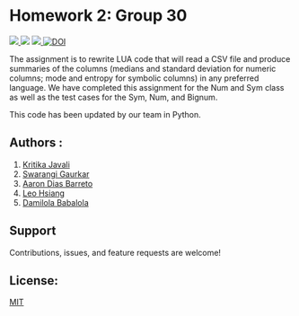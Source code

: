 # Homework 2: Group 30

<a href="https://github.com/Swarangigaurkar/Group30_Hw2_3_4_5" alt="File count"><img src="https://img.shields.io/github/directory-file-count/swarangigaurkar/group30_hw2_3_4_5?style=plastic"/> </a>
<a href="https://github.com/Swarangigaurkar/Group30_Hw2_3_4_5/blob/main/License.md" alt="LICENSE">
  <img src="https://img.shields.io/github/license/swarangigaurkar/group30_Hw2_3_4_5?style=plastic" /></a>
<a href="https://github.com/Swarangigaurkar/Group30_Hw2_3_4_5/graphs/contributors" alt="Contributors">
<img src="https://img.shields.io/github/contributors/swarangigaurkar/Group30_Hw2_3_4_5?style=plastic"/> </a>
[![DOI](https://zenodo.org/badge/532051492.svg?style=plastic)](https://zenodo.org/badge/latestdoi/532051492)

The assignment is to rewrite LUA code that will read a CSV file and produce summaries of the columns (medians and standard deviation for numeric columns; mode and entropy for symbolic columns) in any preferred language. We have completed this assignment for the Num and Sym class as well as the test cases for the Sym, Num, and Bignum.

This code has been updated by our team in Python.

## Authors :

1. [Kritika Javali](https://github.com/ksjavali)
2. [Swarangi Gaurkar](https://github.com/Swarangigaurkar)
3. [Aaron Dias Barreto](https://github.com/aaron278)
4. [Leo Hsiang](https://github.com/leoohsiang)
5. [Damilola Babalola](https://github.com/JohnDamilola)


##  Support

Contributions, issues, and feature requests are welcome!


## License:
[MIT](https://tldrlegal.com/license/mit-license)
